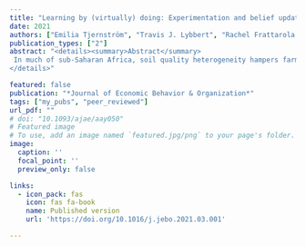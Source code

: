 ```yaml
---
title: "Learning by (virtually) doing: Experimentation and belief updating in smallholder agriculture"
date: 2021
authors: ["Emilia Tjernström", "Travis J. Lybbert", "Rachel Frattarola Hernández", "Juan Sebastian Correa"]
publication_types: ["2"]
abstract: "<details><summary>Abstract</summary>
 In much of sub-Saharan Africa, soil quality heterogeneity hampers farmer learning about the returns to different inputs. This may help explain why relatively few farmers in the region use improved inputs. We study how Kenyan farmers respond to an interactive app that enables them to discover the returns to different inputs on a virtual farm that is calibrated to resemble their own. Farmers update both their beliefs and their behaviors after engaging with the virtual learning app. We measure beliefs by eliciting probability distributions and use an incentive-compatible experiment to measure behavior change. The experiment gave participants an input budget that they could allocate across farm inputs. After playing several virtual seasons on the app, they could update these allocations. Farmers revise their input allocations along several dimensions after the virtual learning experience. To support our interpretation that these adjustments stem from real learning, we show that farmers with the highest predicted returns to lime—an unfamiliar input in this region—increase their lime orders more than others. Our results suggest that engagement with a personalized virtual platform can induce real learning and enhance farmers’ beliefs and technology choices.
</details>"

featured: false
publication: "*Journal of Economic Behavior & Organization*"
tags: ["my_pubs", "peer_reviewed"]
url_pdf: ""
# doi: "10.1093/ajae/aay050"
# Featured image
# To use, add an image named `featured.jpg/png` to your page's folder.
image:
  caption: ''
  focal_point: ''
  preview_only: false

links:
  - icon_pack: fas
    icon: fas fa-book
    name: Published version
    url: 'https://doi.org/10.1016/j.jebo.2021.03.001'

---
```


